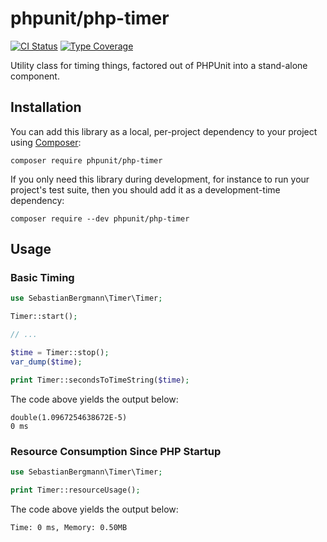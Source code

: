 # phpunit/php-timer

[![CI Status](https://github.com/sebastianbergmann/php-timer/workflows/CI/badge.svg)](https://github.com/sebastianbergmann/php-timer/actions)
[![Type Coverage](https://shepherd.dev/github/sebastianbergmann/php-timer/coverage.svg)](https://shepherd.dev/github/sebastianbergmann/php-timer)

Utility class for timing things, factored out of PHPUnit into a stand-alone component.

## Installation

You can add this library as a local, per-project dependency to your project using [Composer](https://getcomposer.org/):

```
composer require phpunit/php-timer
```

If you only need this library during development, for instance to run your project's test suite, then you should add it as a development-time dependency:

```
composer require --dev phpunit/php-timer
```

## Usage

### Basic Timing

```php
use SebastianBergmann\Timer\Timer;

Timer::start();

// ...

$time = Timer::stop();
var_dump($time);

print Timer::secondsToTimeString($time);
```

The code above yields the output below:

```
double(1.0967254638672E-5)
0 ms
```

### Resource Consumption Since PHP Startup

```php
use SebastianBergmann\Timer\Timer;

print Timer::resourceUsage();
```

The code above yields the output below:

```
Time: 0 ms, Memory: 0.50MB
```
